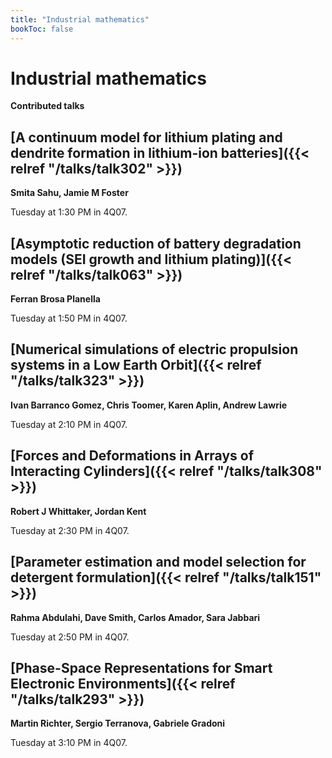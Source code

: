 ```yaml
---
title: "Industrial mathematics"
bookToc: false
---
```


# Industrial mathematics

**Contributed talks**


## [A continuum model for lithium plating and dendrite formation in lithium-ion batteries]({{< relref "/talks/talk302" >}})

**Smita Sahu, Jamie M Foster**

Tuesday at 1:30 PM in 4Q07.


## [Asymptotic reduction of battery degradation models (SEI growth and lithium plating)]({{< relref "/talks/talk063" >}})

**Ferran Brosa Planella**

Tuesday at 1:50 PM in 4Q07.


## [Numerical simulations of electric propulsion systems in a Low Earth Orbit]({{< relref "/talks/talk323" >}})

**Ivan Barranco Gomez, Chris Toomer, Karen Aplin, Andrew Lawrie**

Tuesday at 2:10 PM in 4Q07.


## [Forces and Deformations in Arrays of Interacting Cylinders]({{< relref "/talks/talk308" >}})

**Robert J Whittaker, Jordan Kent**

Tuesday at 2:30 PM in 4Q07.


## [Parameter estimation and model selection for detergent formulation]({{< relref "/talks/talk151" >}})

**Rahma Abdulahi, Dave Smith, Carlos Amador, Sara Jabbari**

Tuesday at 2:50 PM in 4Q07.


## [Phase-Space Representations for Smart Electronic Environments]({{< relref "/talks/talk293" >}})

**Martin Richter, Sergio Terranova, Gabriele Gradoni**

Tuesday at 3:10 PM in 4Q07.


